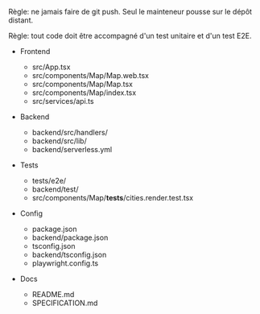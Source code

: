 Règle: ne jamais faire de git push. Seul le mainteneur pousse sur le dépôt distant.

Règle: tout code doit être accompagné d'un test unitaire et d'un test E2E.

- Frontend
  - src/App.tsx
  - src/components/Map/Map.web.tsx
  - src/components/Map/Map.tsx
  - src/components/Map/index.tsx
  - src/services/api.ts

- Backend
  - backend/src/handlers/
  - backend/src/lib/
  - backend/serverless.yml

- Tests
  - tests/e2e/
  - backend/test/
  - src/components/Map/__tests__/cities.render.test.tsx

- Config
  - package.json
  - backend/package.json
  - tsconfig.json
  - backend/tsconfig.json
  - playwright.config.ts

- Docs
  - README.md
  - SPECIFICATION.md
